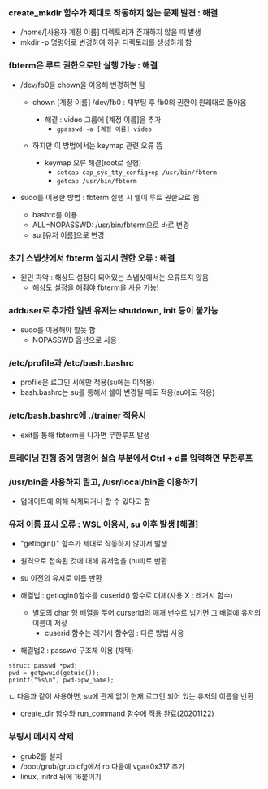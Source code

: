### create_mkdir 함수가 제대로 작동하지 않는 문제 발견 : 해결
- /home/[사용자 계정 이름] 디렉토리가 존재하지 않을 때 발생
- mkdir -p 명령어로 변경하여 하위 디렉토리를 생성하게 함

### fbterm은 루트 권한으로만 실행 가능 : 해결
- /dev/fb0을 chown을 이용해 변경하면 됨
  - chown [계정 이름] /dev/fb0 : 재부팅 후 fb0의 권한이 원래대로 돌아옴
    - 해결 : video 그룹에 [계정 이름]을 추가
      - ```gpasswd -a [계정 이름] video```
      
  - 하지만 이 방법에서는 keymap 관련 오류 뜸
    - keymap 오류 해결(root로 실행)
      - ```setcap cap_sys_tty_config+ep /usr/bin/fbterm```
      - ```getcap /usr/bin/fbterm```

- sudo를 이용한 방법 : fbterm 실행 시 쉘이 루트 권한으로 됨
  - bashrc를 이용
  - ALL=NOPASSWD: /usr/bin/fbterm으로 바로 변경
  - su [유저 이름]으로 변경
  
### 초기 스냅샷에서 fbterm 설치시 권한 오류 : 해결
- 원인 파악 : 해상도 설정이 되어있는 스냅샷에서는 오류뜨지 않음
  - 해상도 설정을 해줘야 fbterm을 사용 가능!

### adduser로 추가한 일반 유저는 shutdown, init 등이 불가능
- sudo를 이용해야 할듯 함
  - NOPASSWD 옵션으로 사용

### /etc/profile과 /etc/bash.bashrc
- profile은 로그인 시에만 적용(su에는 미적용)
- bash.bashrc는 su를 통해서 쉘이 변경될 때도 적용(su에도 적용)

### /etc/bash.bashrc에 ./trainer 적용시 
- exit를 통해 fbterm을 나가면 무한루프 발생

### 트레이닝 진행 중에 명령어 실습 부분에서 Ctrl + d를 입력하면 무한루프

### /usr/bin을 사용하지 말고, /usr/local/bin을 이용하기
- 업데이트에 의해 삭제되거나 할 수 있다고 함

### 유저 이름 표시 오류 : WSL 이용시, su 이후 발생 [해결]
- "getlogin()" 함수가 제대로 작동하지 않아서 발생
- 원격으로 접속된 것에 대해 유저명을 (null)로 반환
- su 이전의 유저로 이름 반환

- 해결법 : getlogin()함수를 cuserid() 함수로 대체(사용 X : 레거시 함수)
  - 별도의 char 형 배열을 두어 curserid의 매개 변수로 넘기면 그 배열에 유저의 이름이 저장
    - cuserid 함수는 레거시 함수임 : 다른 방법 사용
    
 - 해결법2 : passwd 구조체 이용 (채택)
 ```
 struct passwd *pwd;
 pwd = getpwuid(getuid());
 printf("%s\n", pwd->pw_name);
 ```
 ㄴ 다음과 같이 사용하면, su에 관계 없이 현재 로그인 되어 있는 유저의 이름을 반환
 
 - create_dir 함수와 run_command 함수에 적용 완료(20201122)
  
### 부팅시 메시지 삭제
- grub2를 설치
- /boot/grub/grub.cfg에서 ro 다음에 vga=0x317 추가
- linux, initrd 뒤에 16붙이기 
